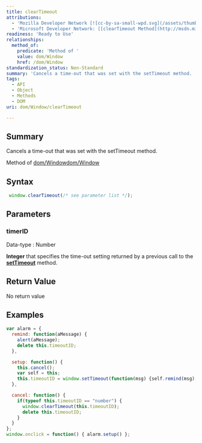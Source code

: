 ```yaml
---
title: clearTimeout
attributions:
  - 'Mozilla Developer Network [![cc-by-sa-small-wpd.svg](/assets/thumb/8/8c/cc-by-sa-small-wpd.svg/120px-cc-by-sa-small-wpd.svg.png)](http://creativecommons.org/licenses/by-sa/3.0/us/): [[clearTimeout](https://developer.mozilla.org/en-US/docs/Web/API/Window.clearTimeout) Article]'
  - 'Microsoft Developer Network: [[clearTimeout Method](http://msdn.microsoft.com/en-us/library/ie/ms536357(v=vs.85).aspx) Article]'
readiness: 'Ready to Use'
relationships:
  method_of:
    predicate: 'Method of '
    value: dom/Window
    href: /dom/Window
standardization_status: Non-Standard
summary: 'Cancels a time-out that was set with the setTimeout method. '
tags:
  - API
  - Object
  - Methods
  - DOM
uri: dom/Window/clearTimeout

---
```

## Summary

Cancels a time-out that was set with the setTimeout method.

Method of [dom/Window](/dom/Window)[dom/Window](/dom/Window)

## Syntax

``` js
 window.clearTimeout(/* see parameter list */);
```

## Parameters

### timerID

 Data-type
:   Number

**Integer** that specifies the time-out setting returned by a previous call to the [**setTimeout**](/dom/Window/setTimeout) method.

## Return Value

No return value

## Examples

``` js
var alarm = {
  remind: function(aMessage) {
    alert(aMessage);
    delete this.timeoutID;
  },

  setup: function() {
    this.cancel();
    var self = this;
    this.timeoutID = window.setTimeout(function(msg) {self.remind(msg);}, 1000, "Wake up!");
  },

  cancel: function() {
    if(typeof this.timeoutID == "number") {
      window.clearTimeout(this.timeoutID);
      delete this.timeoutID;
    }
  }
};
window.onclick = function() { alarm.setup() };
```

